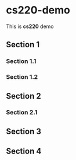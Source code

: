 # cs220-demo

This is **cs220** demo

## Section 1

### Section 1.1

### Section 1.2

## Section 2

### Section 2.1

## Section 3

## Section 4
